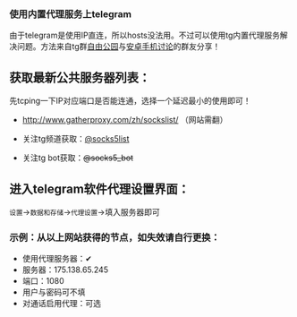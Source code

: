 ### 使用内置代理服务上telegram
由于telegram是使用IP直连，所以hosts没法用。不过可以使用tg内置代理服务解决问题。方法来自tg群[自由公园](https://telegram.me/joinchat/Cp919j0kXKxynaUbsNffqA)与[安卓手机讨论](https://t.me/androidsee)的群友分享！

## 获取最新公共服务器列表：
先tcping一下IP对应端口是否能连通，选择一个延迟最小的使用即可！
* http://www.gatherproxy.com/zh/sockslist/ （网站需翻）

* 关注tg频道获取：[@socks5list](https://t.me/socks5list)

* 关注tg bot获取：~~@socks5_bot~~

## 进入telegram软件代理设置界面：
`设置`→`数据和存储`→`代理设置`→填入服务器即可

### 示例：从以上网站获得的节点，如失效请自行更换：
* 使用代理服务器：✔
* 服务器：175.138.65.245
* 端口：1080
* 用户与密码可不填
* 对通话启用代理：可选


